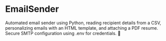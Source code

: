 # EmailSender
Automated email sender using Python, reading recipient details from a CSV, personalizing emails with an HTML template, and attaching a PDF resume. Secure SMTP configuration using .env for credentials. 🚀
